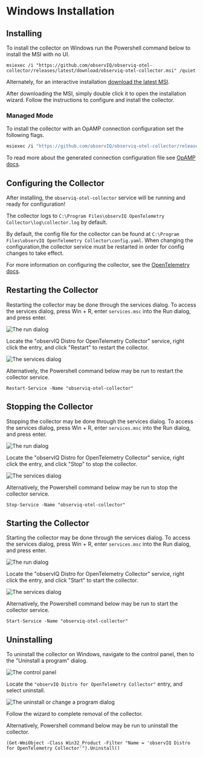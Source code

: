 # Windows Installation

## Installing

To install the collector on Windows run the Powershell command below to install the MSI with no UI.
```pwsh
msiexec /i "https://github.com/observIQ/observiq-otel-collector/releases/latest/download/observiq-otel-collector.msi" /quiet
```

Alternately, for an interactive installation [download the latest MSI](https://github.com/observIQ/observiq-otel-collector/releases/latest).

After downloading the MSI, simply double click it to open the installation wizard. Follow the instructions to configure and install the collector.

### Managed Mode

To install the collector with an OpAMP connection configuration set the following flags. 

```sh
msiexec /i "https://github.com/observIQ/observiq-otel-collector/releases/latest/download/observiq-otel-collector.msi" /quiet ENABLEMANAGEMENT=1 OPAMPENDPOINT=<your_endpoint> OPAMPSECRETKEY=<secret-key>
```

To read more about the generated connection configuration file see [OpAMP docs](/opamp.md).

## Configuring the Collector

After installing, the `observiq-otel-collector` service will be running and ready for configuration! 

The collector logs to `C:\Program Files\observIQ OpenTelemetry Collector\log\collector.log` by default.

By default, the config file for the collector can be found at `C:\Program Files\observIQ OpenTelemetry Collector\config.yaml`. When changing the configuration,the collector service must be restarted in order for config changes to take effect.

For more information on configuring the collector, see the [OpenTelemetry docs](https://opentelemetry.io/docs/collector/configuration/).

## Restarting the Collector
Restarting the collector may be done through the services dialog.
To access the services dialog, press Win + R, enter `services.msc` into the Run dialog, and press enter.

![The run dialog](./screenshots/windows/launch-services.png)

Locate the "observIQ Distro for OpenTelemetry Collector" service, right click the entry, and click "Restart" to restart the collector.

![The services dialog](./screenshots/windows/stop-restart-service.png)

Alternatively, the Powershell command below may be run to restart the collector service.
```pwsh
Restart-Service -Name "observiq-otel-collector"
```

## Stopping the Collector

Stopping the collector may be done through the services dialog.
To access the services dialog, press Win + R, enter `services.msc` into the Run dialog, and press enter.

![The run dialog](./screenshots/windows/launch-services.png)

Locate the "observIQ Distro for OpenTelemetry Collector" service, right click the entry, and click "Stop" to stop the collector.

![The services dialog](./screenshots/windows/stop-restart-service.png)

Alternatively, the Powershell command below may be run to stop the collector service.
```pwsh
Stop-Service -Name "observiq-otel-collector"
```

## Starting the Collector

Starting the collector may be done through the services dialog.
To access the services dialog, press Win + R, enter `services.msc` into the Run dialog, and press enter.

![The run dialog](./screenshots/windows/launch-services.png)

Locate the "observIQ Distro for OpenTelemetry Collector" service, right click the entry, and click "Start" to start the collector.

![The services dialog](./screenshots/windows/start-service.png)

Alternatively, the Powershell command below may be run to start the collector service.
```pwsh
Start-Service -Name "observiq-otel-collector"
```

## Uninstalling

To uninstall the collector on Windows, navigate to the control panel, then to the "Uninstall a program" dialog.

![The control panel](./screenshots/windows/control-panel-uninstall.png)

Locate the `"observIQ Distro for OpenTelemetry Collector"` entry, and select uninstall. 

![The uninstall or change a program dialog](./screenshots/windows/uninstall-collector.png)

Follow the wizard to complete removal of the collector.

Alternatively, Powershell command below may be run to uninstall the collector.
```pwsh
(Get-WmiObject -Class Win32_Product -Filter "Name = 'observIQ Distro for OpenTelemetry Collector'").Uninstall()
```
